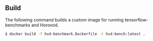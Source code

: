 ## Build

The following command builds a custom image for running tensorflow-benchmarks and Horovod.

```bash
$ docker build -f hvd-benchmark.Dockerfile -t hvd-bench:latest .
```